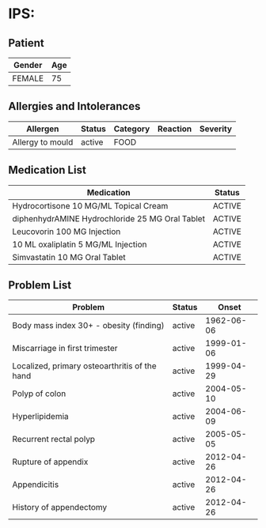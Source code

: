 # IPS:

## Patient

|Gender|Age|
|---|---|
|FEMALE|75|

## Allergies and Intolerances

|Allergen|Status|Category|Reaction|Severity|
|---|---|---|---|---|
|Allergy to mould|active|FOOD|||

## Medication List

|Medication|Status|
|---|---|
|Hydrocortisone 10 MG/ML Topical Cream|ACTIVE|
|diphenhydrAMINE Hydrochloride 25 MG Oral Tablet|ACTIVE|
|Leucovorin 100 MG Injection|ACTIVE|
|10 ML oxaliplatin 5 MG/ML Injection|ACTIVE|
|Simvastatin 10 MG Oral Tablet|ACTIVE|

## Problem List

|Problem|Status|Onset|
|---|---|---|
|Body mass index 30+ - obesity (finding)|active|1962-06-06|
|Miscarriage in first trimester|active|1999-01-06|
|Localized, primary osteoarthritis of the hand|active|1999-04-29|
|Polyp of colon|active|2004-05-10|
|Hyperlipidemia|active|2004-06-09|
|Recurrent rectal polyp|active|2005-05-05|
|Rupture of appendix|active|2012-04-26|
|Appendicitis|active|2012-04-26|
|History of appendectomy|active|2012-04-26|
